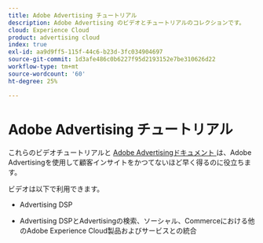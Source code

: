 ```yaml
---
title: Adobe Advertising チュートリアル
description: Adobe Advertising のビデオとチュートリアルのコレクションです。
cloud: Experience Cloud
product: advertising cloud
index: true
exl-id: aa9d9ff5-115f-44c6-b23d-3fc034904697
source-git-commit: 1d3afe486c0b6227f95d2193152e7be310626d22
workflow-type: tm+mt
source-wordcount: '60'
ht-degree: 25%

---
```


# Adobe Advertising チュートリアル

これらのビデオチュートリアルと [Adobe Advertisingドキュメント ](https://experienceleague.adobe.com/en/docs/advertising) は、Adobe Advertisingを使用して顧客インサイトをかつてないほど早く得るのに役立ちます。

ビデオは以下で利用できます。

* Advertising DSP

* Advertising DSPとAdvertisingの検索、ソーシャル、Commerceにおける他のAdobe Experience Cloud製品およびサービスとの統合

<!--
See other -learn tutorials landing pages to get ideas for additional content
-->

